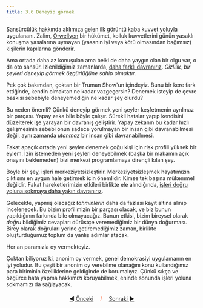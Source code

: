 ```yaml
---
title: 3.6 Deneyip görmek
---
```


Sansürcülük hakkında aklımıza gelen ilk görüntü kaba kuvvet yoluyla
uygulananı.  Zalim,
[Orwellyen](https://tr.wikipedia.org/wiki/Orwellyen) bir hükümet,
kolluk kuvvetlerini günün yasaklı konuşma yasalarına uymayan (yasanın
iyi veya kötü olmasından bağımsız) kişilerin kapılarına gönderir.

Ama ortada daha az konuşulan ama belki de daha yaygın olan bir olgu
var, o da oto sansür.  İzlenildiğimiz zamanlarda, [daha farklı
davranırız](3.07_honest_opinion.md).  *Gizlilik, bir şeyleri deneyip
görmek özgürlüğüne sahip olmaktır.*

Pek çok bakımdan, çoktan bir Truman Show'un içindeyiz.  Bunu bir kere
fark ettiğinde, kendin olmaktan ne kadar vazgeçersin?  Denemek isteyip
de çevre baskısı sebebiyle deneyemediğin ne kadar şey olurdu?

Bu neden önemli?  Çünkü deneyip görmek yeni şeyler keşfetmenin
ayrılmaz bir parçası.  Yapay zeka bile böyle çalışır.  Sürekli hatalar
yapıp kendisini düzelterek işe yarayan bir davranış geliştirir.  Yapay
zekanın bu kadar hızlı gelişmesinin sebebi onun sadece yorulmayan bir
insan gibi davranabilmesi değil, aynı zamanda *utanmaz* bir insan gibi
davranabilmesi.

Fakat apaçık ortada yeni şeyler denemek çoğu kişi için risk profili
yüksek bir eylem.  İzin istemeden yeni şeyleri deneyebilmek (başka bir
makamın açık onayını beklemeden) bizi merkezi programlamaya dirençli
kılan şey.

Boyle bir şey, işleri merkeziyetsizleştirir.  Merkeziyetsizleşmek
hayatımızın çıktısını en uygun hale getirmek için önemlidir.  Kimse
tek başına mükemmel değildir.  Fakat hareketlerimizin etkileri
birlikte ele alındığında, [işleri doğru yoluna sokmaya daha yakın
davranırız](3.08_wisdom_of_the_crowd.md).

Gelecekte, yapmış olacağız *tahminlerin* daha da fazlası kayıt altına
alınıp incelenecek.  Bu bizim profilimizin bir parçası olacak, ve biz
bunun yapıldığının farkında bile olmayacağız.  Bunun etkisi, bizim
bireysel olarak *doğru* bildiğimiz cevapları dürüstçe veremediğimiz
bir dünya doğurması.  Birey olarak doğruları yerine getiremediğimiz
zaman, birlikte oluşturduğumuz toplum da yanlış adımlar atacak.

Her an paramızla oy vermekteyiz.

Çoktan biliyoruz ki, anonim oy vermek, genel demokrasiyi uygulamanın
en iyi yoludur.  Bu çeşit bir anonim oy verebilme olanağını konu
kullandığımız para biriminin özelliklerine geldiginde de korumalıyız.
Çünkü sıkça ve özgürce hata yapma hakkımızı koruyabilmek, eninde
sonunda işleri yoluna sokmamızı da sağlayacak.



<p align='center' style='margin-top: 1.5em;'><span style='margin-right: 1em;'><a href="./3.05_fresh_start.md">◄ Önceki</a></span> <span style='color: #ff774d;'>/</span> <span style='margin-left: 1em;'><a href="./3.07_honest_opinion.md">Sonraki ►</a></span></p>
